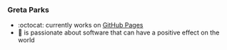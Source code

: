 ### Greta Parks
- :octocat: currently works on [GitHub Pages](https://pages.github.com/)
- :revolving_hearts: is passionate about software that can have a positive effect on the world

